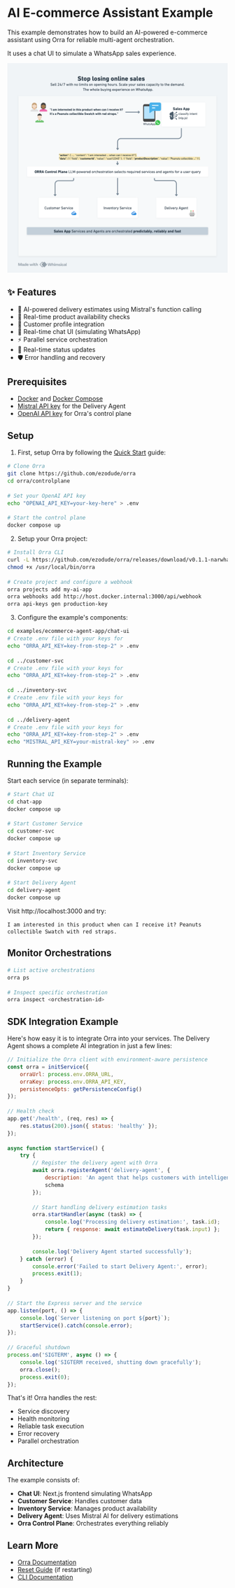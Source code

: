 # AI E-commerce Assistant Example

This example demonstrates how to build an AI-powered e-commerce assistant using Orra for reliable multi-agent orchestration.

It uses a chat UI to simulate a WhatsApp sales experience.

<img src="images/ecommerce-agent-app.png" alt="E-commerce Assistant Architecture" width="702" style="max-width: 100%; height: auto;" />

## ✨ Features

- 🤖 AI-powered delivery estimates using Mistral's function calling
- 🏪 Real-time product availability checks
- 👤 Customer profile integration
- 📱 Real-time chat UI (simulating WhatsApp)
- ⚡ Parallel service orchestration
- 🔄 Real-time status updates
- 🛡️ Error handling and recovery

## Prerequisites

- [Docker](https://docs.docker.com/get-docker/) and [Docker Compose](https://docs.docker.com/compose/install/)
- [Mistral API key](https://mistral.ai/api/) for the Delivery Agent
- [OpenAI API key](https://platform.openai.com/api-keys) for Orra's control plane

## Setup

1. First, setup Orra by following the [Quick Start](../../README.md#quick-start) guide:
```bash
# Clone Orra
git clone https://github.com/ezodude/orra
cd orra/controlplane

# Set your OpenAI API key
echo "OPENAI_API_KEY=your-key-here" > .env

# Start the control plane
docker compose up
```

2. Setup your Orra project:
```bash
# Install Orra CLI 
curl -L https://github.com/ezodude/orra/releases/download/v0.1.1-narwhal/orra-darwin-arm64 -o /usr/local/bin/orra
chmod +x /usr/local/bin/orra

# Create project and configure a webhook
orra projects add my-ai-app
orra webhooks add http://host.docker.internal:3000/api/webhook
orra api-keys gen production-key
```

3. Configure the example's components:
```bash
cd examples/ecommerce-agent-app/chat-ui
# Create .env file with your keys for
echo "ORRA_API_KEY=key-from-step-2" > .env

cd ../customer-svc
# Create .env file with your keys for
echo "ORRA_API_KEY=key-from-step-2" > .env

cd ../inventory-svc
# Create .env file with your keys for
echo "ORRA_API_KEY=key-from-step-2" > .env

cd ../delivery-agent
# Create .env file with your keys for
echo "ORRA_API_KEY=key-from-step-2" > .env
echo "MISTRAL_API_KEY=your-mistral-key" >> .env
```

## Running the Example

Start each service (in separate terminals):
```bash
# Start Chat UI
cd chat-app
docker compose up

# Start Customer Service
cd customer-svc
docker compose up

# Start Inventory Service
cd inventory-svc
docker compose up

# Start Delivery Agent
cd delivery-agent
docker compose up
```

Visit http://localhost:3000 and try:
```
I am interested in this product when can I receive it? Peanuts collectible Swatch with red straps.
```

## Monitor Orchestrations

```bash
# List active orchestrations
orra ps

# Inspect specific orchestration
orra inspect <orchestration-id>
```

## SDK Integration Example
Here's how easy it is to integrate Orra into your services. The Delivery Agent shows a complete AI integration in just a few lines:

```javascript
// Initialize the Orra client with environment-aware persistence
const orra = initService({
	orraUrl: process.env.ORRA_URL,
	orraKey: process.env.ORRA_API_KEY,
	persistenceOpts: getPersistenceConfig()
});

// Health check
app.get('/health', (req, res) => {
	res.status(200).json({ status: 'healthy' });
});

async function startService() {
	try {
		// Register the delivery agent with Orra
		await orra.registerAgent('delivery-agent', {
			description: 'An agent that helps customers with intelligent delivery estimation dates and routing for online shopping.',
			schema
		});
		
		// Start handling delivery estimation tasks
		orra.startHandler(async (task) => {
			console.log('Processing delivery estimation:', task.id);
			return { response: await estimateDelivery(task.input) };
		});
		
		console.log('Delivery Agent started successfully');
	} catch (error) {
		console.error('Failed to start Delivery Agent:', error);
		process.exit(1);
	}
}

// Start the Express server and the service
app.listen(port, () => {
	console.log(`Server listening on port ${port}`);
	startService().catch(console.error);
});

// Graceful shutdown
process.on('SIGTERM', async () => {
	console.log('SIGTERM received, shutting down gracefully');
	orra.close();
	process.exit(0);
});
```

That's it! Orra handles the rest:

- Service discovery
- Health monitoring
- Reliable task execution
- Error recovery
- Parallel orchestration

## Architecture

The example consists of:
- **Chat UI**: Next.js frontend simulating WhatsApp
- **Customer Service**: Handles customer data
- **Inventory Service**: Manages product availability
- **Delivery Agent**: Uses Mistral AI for delivery estimations
- **Orra Control Plane**: Orchestrates everything reliably

## Learn More

- [Orra Documentation](../../docs)
- [Reset Guide](../../docs/reset-control-plane.md) (if restarting)
- [CLI Documentation](../../docs/cli.md)
